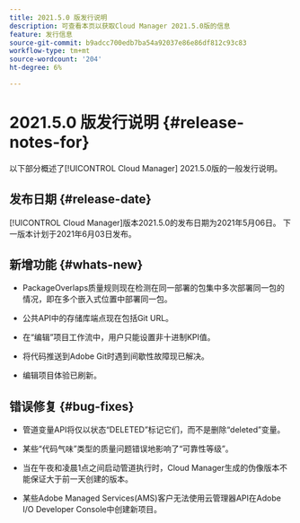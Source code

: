 ```yaml
---
title: 2021.5.0 版发行说明
description: 可查看本页以获取Cloud Manager 2021.5.0版的信息
feature: 发行信息
source-git-commit: b9adcc700edb7ba54a92037e86e86df812c93c83
workflow-type: tm+mt
source-wordcount: '204'
ht-degree: 6%

---
```


# 2021.5.0 版发行说明 {#release-notes-for}

以下部分概述了[!UICONTROL Cloud Manager] 2021.5.0版的一般发行说明。

## 发布日期 {#release-date}

[!UICONTROL Cloud Manager]版本2021.5.0的发布日期为2021年5月06日。
下一版本计划于2021年6月03日发布。

## 新增功能 {#whats-new}

* PackageOverlaps质量规则现在检测在同一部署的包集中多次部署同一包的情况，即在多个嵌入式位置中部署同一包。

* 公共API中的存储库端点现在包括Git URL。

* 在“编辑”项目工作流中，用户只能设置非十进制KPI值。

* 将代码推送到Adobe Git时遇到间歇性故障现已解决。

* 编辑项目体验已刷新。

## 错误修复 {#bug-fixes}

* 管道变量API将仅以状态“DELETED”标记它们，而不是删除“deleted”变量。

* 某些“代码气味”类型的质量问题错误地影响了“可靠性等级”。

* 当在午夜和凌晨1点之间启动管道执行时，Cloud Manager生成的伪像版本不能保证大于前一天创建的版本。

* 某些Adobe Managed Services(AMS)客户无法使用云管理器API在Adobe I/O Developer Console中创建新项目。
